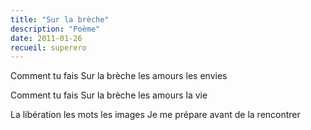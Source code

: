 ```yaml
---
title: "Sur la brèche"
description: "Poème"
date: 2011-01-26
recueil: superero
---
```


Comment tu fais
Sur la brèche les amours les envies

Comment tu fais
Sur la brèche les amours la vie

La libération les mots les images
Je me prépare avant de la rencontrer
